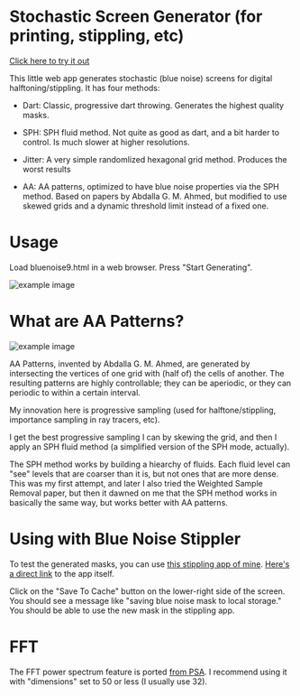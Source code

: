 Stochastic Screen Generator (for printing, stippling, etc)
==========================================

[Click here to try it out](http://joeedh.github.io/StochasticScreenGenerator/bluenoise9.html)

This little web app generates stochastic (blue noise) screens
for digital halftoning/stippling.  It has four methods:

* Dart:  Classic, progressive dart throwing.  Generates
  the highest quality masks.
  
* SPH: SPH fluid method.  Not quite as good as dart, and 
  a bit harder to control.  Is much slower at higher resolutions.
  
* Jitter: A very simple randomlized hexagonal grid method.  Produces
  the worst results
  
* AA: AA patterns, optimized to have blue noise properties via the SPH
      method.  Based on papers by Abdalla G. M. Ahmed, but modified to use skewed 
      grids and a dynamic threshold limit instead of a fixed one.

Usage
=====

Load bluenoise9.html in a web browser.  Press "Start Generating".

![example image](http://joeedh.github.io/StochasticScreenGenerator/examples/Startup.png "Example")

What are AA Patterns?
=====================

![example image](http://joeedh.github.io/StochasticScreenGenerator/examples/AA_Illustration.png "Example")

AA Patterns, invented by Abdalla G. M. Ahmed, are generated by intersecting the vertices of
one grid with (half of) the cells of another.  The resulting patterns are highly controllable;
they can be aperiodic, or they can periodic to within a certain interval.

My innovation here is progressive sampling (used for halftone/stippling, importance sampling
in ray tracers, etc).

I get the best progressive sampling I can by skewing the grid, and then I apply an SPH fluid
method (a simplified version of the SPH mode, actually).  

The SPH method works by building a hiearchy of fluids.  Each fluid level can "see" levels that
are coarser than it is, but not ones that are more dense.  This was my first attempt, and later
I also tried the Weighted Sample Removal paper, but then it dawned on me that the SPH method 
works in basically the same way, but works better with AA patterns.

Using with Blue Noise Stippler
==============================
To test the generated masks, you can use [this stippling app of mine](http://joeedh.github.io/BlueNoiseStippling/bluenoise6.html).
[Here's a direct link](https://github.com/joeedh/BlueNoiseStippling) to the app itself.

Click on the "Save To Cache" button on the lower-right side of the screen.  You should see a 
message like "saving blue noise mask to local storage."  You should be able to use the new mask
in the stippling app.

FFT
===
The FFT power spectrum feature is ported [from PSA](https://github.com/nodag/psa).
I recommend using it with "dimensions" set to 50 or less (I usually use 32).





